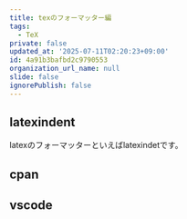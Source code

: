 ```yaml
---
title: texのフォーマッター編
tags:
  - TeX
private: false
updated_at: '2025-07-11T02:20:23+09:00'
id: 4a91b3bafbd2c9790553
organization_url_name: null
slide: false
ignorePublish: false
---
```

## latexindent

latexのフォーマッターといえばlatexindetです。

## cpan

## vscode
